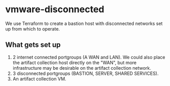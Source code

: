 # vmware-disconnected

We use Terraform to create a bastion host with disconnected networks set up from which to operate.

## What gets set up

1. 2 internet connected portgroups (A WAN and LAN).  We could also place the artifact collection host directly on the "WAN", but more infrastructure may be desirable on the artifact collection network.
2. 3 disconnected portgroups (BASTION, SERVER, SHARED SERVICES).
3. An artifact collection VM.
